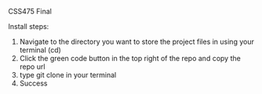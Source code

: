 CSS475 Final

Install steps:

1. Navigate to the directory you want to store the project files in using your terminal (cd)
2. Click the green code button in the top right of the repo and copy the repo url
3. type git clone <URL> in your terminal
4. Success
